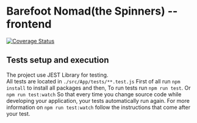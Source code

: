 # Barefoot Nomad(the Spinners) -- frontend

[![Coverage Status](https://coveralls.io/repos/github/andela/the_spinners-frontend/badge.svg?branch=develop)](https://coveralls.io/github/andela/the_spinners-frontend?branch=develop)

## Tests setup and execution
The project use JEST Library for testing.  
All tests are located in `./src/App/tests/**.test.js`
First of all run `npm install` to install all packages and then, 
To run tests run `npm run test`. Or `npm run test:watch` So that every time you change source code while developing your application, your tests automatically run again. For more information on `npm run test:watch` follow the instructions that come after your test.
